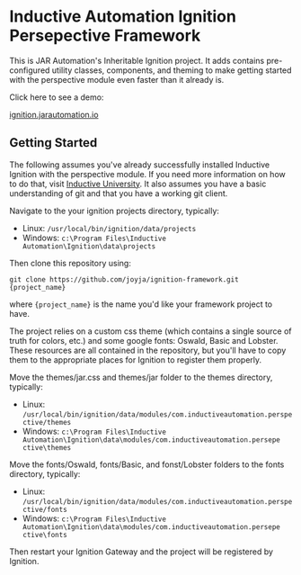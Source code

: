 # Inductive Automation Ignition Persepective Framework

This is JAR Automation's Inheritable Ignition project. It adds contains pre-configured utility classes, components, and theming to make getting started with the perspective module even faster than it already is.

Click here to see a demo:

[ignition.jarautomation.io](https://ignition.jarautomation.io "JAR Automation Ignition Demo")

## Getting Started

The following assumes you've already successfully installed Inductive Ignition with the perspective module. If you need more information on how to do that, visit [Inductive University](https://inductiveuniversity.com). It also assumes you have a basic understanding of git and that you have a working git client.

Navigate to the your ignition projects directory, typically:

- Linux: `/usr/local/bin/ignition/data/projects`
- Windows: `c:\Program Files\Inductive Automation\Ignition\data\projects`

Then clone this repository using:

`git clone https://github.com/joyja/ignition-framework.git {project_name}`

where `{project_name}` is the name you'd like your framework project to have.

The project relies on a custom css theme (which contains a single source of truth for colors, etc.) and some google fonts: Oswald, Basic and Lobster. These resources are all contained in the repository,
 but you'll have to copy them to the appropriate places for Ignition to register them properly.

Move the themes/jar.css and themes/jar folder to the themes directory, typically:

- Linux: `/usr/local/bin/ignition/data/modules/com.inductiveautomation.perspective/themes`
- Windows: `c:\Program Files\Inductive Automation\Ignition\data\modules/com.inductiveautomation.persepe
ctive\themes`

Move the fonts/Oswald, fonts/Basic, and fonst/Lobster folders to the fonts directory, typically:

- Linux: `/usr/local/bin/ignition/data/modules/com.inductiveautomation.perspective/fonts`
- Windows: `c:\Program Files\Inductive Automation\Ignition\data\modules/com.inductiveautomation.persepe
ctive\fonts`

Then restart your Ignition Gateway and the project will be registered by Ignition.

